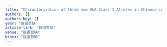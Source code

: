 ```yaml
---
title: "Characterization of three new HLA Class I Alleles in Chinese individuals, HLA‐B* 46: 68,‐B* 46: 71,‐B* 46: 72"
authors: []
authors-key: []
year: "数据暂缺"
article-link: "数据暂缺"
venue: "数据暂缺"
bibex: "数据暂缺"
---
```


